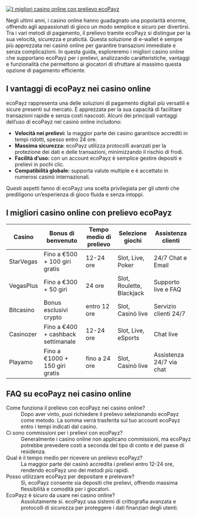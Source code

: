 [![I migliori casino online con prelievo ecoPayz](https://123-caf.pages.dev/gitsignup.png)](https://vrmoo.ru/Bt82HjjY)

<p>Negli ultimi anni, i casino online hanno guadagnato una popolarità enorme, offrendo agli appassionati di gioco un modo semplice e sicuro per divertirsi. Tra i vari metodi di pagamento, il prelievo tramite ecoPayz si distingue per la sua velocità, sicurezza e praticità. Questa soluzione di e-wallet è sempre più apprezzata nei casinò online per garantire transazioni immediate e senza complicazioni. In questa guida, esploreremo i migliori casino online che supportano ecoPayz per i prelievi, analizzando caratteristiche, vantaggi e funzionalità che permettono ai giocatori di sfruttare al massimo questa opzione di pagamento efficiente.</p>  <h2>I vantaggi di ecoPayz nei casino online</h2> <p>ecoPayz rappresenta una delle soluzioni di pagamento digitali più versatili e sicure presenti sul mercato. È apprezzata per la sua capacità di facilitare transazioni rapide e senza costi nascosti. Alcuni dei principali vantaggi dell’uso di ecoPayz nei casinò online includono:</p> <ul> <li><strong>Velocità nei prelievi:</strong> la maggior parte dei casino garantisce accrediti in tempi ridotti, spesso entro 24 ore.</li> <li><strong>Massima sicurezza:</strong> ecoPayz utilizza protocolli avanzati per la protezione dei dati e delle transazioni, minimizzando il rischio di frodi.</li> <li><strong>Facilità d’uso:</strong> con un account ecoPayz è semplice gestire depositi e prelievi in pochi clic.</li> <li><strong>Compatibilità globale:</strong> supporta valute multiple e è accettato in numerosi casinò internazionali.</li> </ul> <p>Questi aspetti fanno di ecoPayz una scelta privilegiata per gli utenti che prediligono un’esperienza di gioco fluida e senza intoppi.</p>  <h2>I migliori casino online con prelievo ecoPayz</h2> <table> <thead> <tr> <th>Casino</th> <th>Bonus di benvenuto</th> <th>Tempo medio di prelievo</th> <th>Selezione giochi</th> <th>Assistenza clienti</th> </tr> </thead> <tbody> <tr> <td>StarVegas</td> <td>Fino a €500 + 100 giri gratis</td> <td>12-24 ore</td> <td>Slot, Live, Poker</td> <td>24/7 Chat e Email</td> </tr> <tr> <td>VegasPlus</td> <td>Fino a €300 + 50 giri</td> <td>24 ore</td> <td>Slot, Roulette, Blackjack</td> <td>Supporto live e FAQ</td> </tr> <tr> <td>Bitcasino</td> <td>Bonus esclusivi crypto</td> <td>entro 12 ore</td> <td>Slot, Casinò live</td> <td>Servizio clienti 24/7</td> </tr> <tr> <td>Casinozer</td> <td>Fino a €400 + cashback settimanale</td> <td>12-24 ore</td> <td>Slot, Live, eSports</td> <td>Chat live</td> </tr> <tr> <td>Playamo</td> <td>Fino a €1000 + 150 giri gratis</td> <td>fino a 24 ore</td> <td>Slot, Casinò live</td> <td>Assistenza 24/7 via chat</td> </tr> </tbody> </table>  <h2>FAQ su ecoPayz nei casino online</h2> <dl> <dt>Come funziona il prelievo con ecoPayz nei casino online?</dt> <dd>Dopo aver vinto, puoi richiedere il prelievo selezionando ecoPayz come metodo. La somma verrà trasferita sul tuo account ecoPayz entro i tempi indicati dal casino.</dd>  <dt>Ci sono commissioni per i prelievi con ecoPayz?</dt> <dd>Generalmente i casino online non applicano commissioni, ma ecoPayz potrebbe prevedere costi a seconda del tipo di conto e del paese di residenza.</dd>  <dt>Qual è il tempo medio per ricevere un prelievo ecoPayz?</dt> <dd>La maggior parte dei casinò accredita i prelievi entro 12-24 ore, rendendo ecoPayz uno dei metodi più rapidi.</dd>  <dt>Posso utilizzare ecoPayz per depositare e prelevare?</dt> <dd>Sì, ecoPayz consente sia depositi che prelievi, offrendo massima flessibilità e comodità per i giocatori.</dd>  <dt>EcoPayz è sicuro da usare nei casino online?</dt> <dd>Assolutamente sì. ecoPayz usa sistemi di crittografia avanzata e protocolli di sicurezza per proteggere i dati finanziari degli utenti.</dd> </dl>